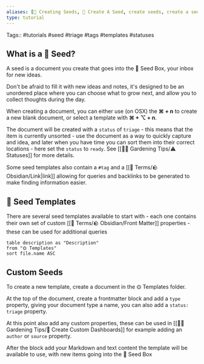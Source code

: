 ```yaml
---
aliases: [🌱 Creating Seeds, 🌱 Create A Seed, create seeds, create a seed, seeds, seed]
type: tutorial
---
```

Tags:: #tutorials #seed #triage #tags #templates #statuses

## What is a 🌱 Seed?
A seed is a document you create that goes into the 🌱 Seed Box, your inbox for new ideas.

Don't be afraid to fill it with new ideas and notes, it's designed to be an unordered place where you can choose what to grow next, and allow you to collect thoughts during the day.

When creating a document, you can either use (on OSX) the **⌘ + n** to create a new blank document, or select a template with **⌘ + ⌥ + n**.

The document will be created with a `status` of `triage` - this means that the item is currently unsorted - use the document as a way to quickly capture and idea, and later when you have time you can sort them into their correct locations - here set the `status` to `ready`. See [[👩‍🌾 Gardening Tips/⚠️ Statuses]] for more details.

Some seed templates also contain a `#tag` and a [[📇 Terms/🪨 Obsidian/Link|link]] allowing for queries and backlinks to be generated to make finding information easier.

## 🌱 Seed Templates

There are several seed templates available to start with - each one contains their own set of custom [[📇 Terms/🪨 Obsidian/Front Matter]] properties - these can be used for additional queries

```dataview
table description as "Description"
from "⏣ Templates"
sort file.name ASC
```

## Custom Seeds
To create a new template, create a document in the ⏣ Templates folder.

At the top of the document, create a frontmatter block and add a `type` property, giving your document type a name, you can also add a `status: triage` property.

At this point also add any custom properties, these can be used in [[👩‍🌾 Gardening Tips/🎯 Create Custom Dashboards]] for example adding an `author` or `source` property.

After the block add your Markdown and text content the template will be available to use, with new items going into the 🌱 Seed Box
